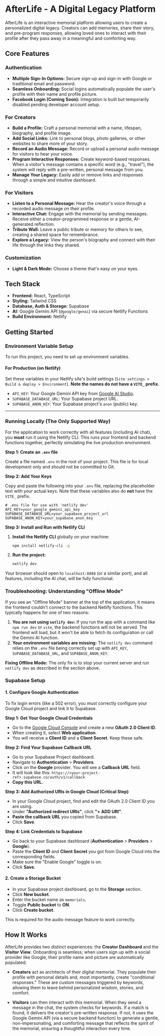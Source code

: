 # AfterLife - A Digital Legacy Platform

AfterLife is an interactive memorial platform allowing users to create a personalized digital legacy. Creators can add memories, share their story, and pre-program responses, allowing loved ones to interact with their profile after they pass away in a meaningful and comforting way.

## Core Features

### Authentication
- **Multiple Sign-In Options:** Secure sign-up and sign-in with Google or traditional email and password.
- **Seamless Onboarding:** Social logins automatically populate the user's profile with their name and profile picture.
- **Facebook Login (Coming Soon):** Integration is built but temporarily disabled pending developer account setup.

### For Creators
- **Build a Profile:** Craft a personal memorial with a name, lifespan, biography, and profile image.
- **Add Social Links:** Link to personal blogs, photo galleries, or other websites to share more of your story.
- **Record an Audio Message:** Record or upload a personal audio message for visitors to hear your voice.
- **Program Interactive Responses:** Create keyword-based responses. When a visitor's message contains a specific word (e.g., "travel"), the system will reply with a pre-written, personal message from you.
- **Manage Your Legacy:** Easily add or remove links and responses through a simple and intuitive dashboard.

### For Visitors
- **Listen to a Personal Message:** Hear the creator's voice through a recorded audio message on their profile.
- **Interactive Chat:** Engage with the memorial by sending messages. Receive either a creator-programmed response or a gentle, AI-generated reflection.
- **Tribute Wall:** Leave a public tribute or memory for others to see, creating a shared space for remembrance.
- **Explore a Legacy:** View the person's biography and connect with their life through the links they shared.

### Customization
- **Light & Dark Mode:** Choose a theme that's easy on your eyes.

## Tech Stack

- **Frontend:** React, TypeScript
- **Styling:** Tailwind CSS
- **Database, Auth & Storage:** Supabase
- **AI:** Google Gemini API (`@google/genai`) via secure Netlify Functions
- **Build Environment:** Netlify

## Getting Started

### Environment Variable Setup

To run this project, you need to set up environment variables.

#### For Production (on Netlify)

Set these variables in your Netlify site's build settings (`Site settings > Build & deploy > Environment`). **Note the names do not have a `VITE_` prefix.**

-   `API_KEY`: Your Google Gemini API key from [Google AI Studio](https://aistudio.google.com/app/apikey).
-   `SUPABASE_DATABASE_URL`: Your Supabase project URL.
-   `SUPABASE_ANON_KEY`: Your Supabase project's `anon` (public) key.

---

### Running Locally (The Only Supported Way)

For the application to work correctly with all features (including AI chat), you **must** run it using the Netlify CLI. This runs your frontend and backend functions together, perfectly simulating the live production environment.

**Step 1: Create an `.env` file**

Create a file named `.env` in the root of your project. This file is for local development only and should not be committed to Git.

**Step 2: Add Your Keys**

Copy and paste the following into your `.env` file, replacing the placeholder text with your actual keys. Note that these variables also do **not** have the `VITE_` prefix.

```
# .env file for use with 'netlify dev'
API_KEY=your_google_gemini_api_key
SUPABASE_DATABASE_URL=your_supabase_project_url
SUPABASE_ANON_KEY=your_supabase_anon_key
```

**Step 3: Install and Run with Netlify CLI**

1.  **Install the Netlify CLI** globally on your machine:
    ```bash
    npm install netlify-cli -g
    ```

2.  **Run the project:**
    ```bash
    netlify dev
    ```

Your browser should open to `localhost:8888` (or a similar port), and all features, including the AI chat, will be fully functional.

### Troubleshooting: Understanding "Offline Mode"

If you see an "Offline Mode" banner at the top of the application, it means the frontend couldn't connect to the backend Netlify functions. This typically happens for one of two reasons:

1.  **You are not using `netlify dev`:** If you run the app with a command like `npm run dev` or `vite`, the backend functions will not be served. The frontend will load, but it won't be able to fetch its configuration or call the Gemini AI function.
2.  **Your environment variables are missing:** The `netlify dev` command relies on the `.env` file being correctly set up with `API_KEY`, `SUPABASE_DATABASE_URL`, and `SUPABASE_ANON_KEY`.

**Fixing Offline Mode:** The only fix is to stop your current server and run `netlify dev` as described in the section above.

### Supabase Setup

#### 1. Configure Google Authentication

To fix login errors (like a 502 error), you must correctly configure your Google Cloud project and link it to Supabase.

**Step 1: Get Your Google Cloud Credentials**
- Go to the [Google Cloud Console](https://console.cloud.google.com/) and create a new **OAuth 2.0 Client ID**.
- When creating it, select **Web application**.
- You will receive a **Client ID** and a **Client Secret**. Keep these safe.

**Step 2: Find Your Supabase Callback URL**
- Go to your Supabase Project dashboard.
- Navigate to **Authentication** > **Providers**.
- Click on the **Google** provider. You will see a **Callback URL** field.
- It will look like this: `https://<your-project-ref>.supabase.co/auth/v1/callback`
- **Copy this URL.**

**Step 3: Add Authorized URIs in Google Cloud (Critical Step)**
- In your Google Cloud project, find and edit the OAuth 2.0 Client ID you are using.
- Under **"Authorized redirect URIs"**, click **"+ ADD URI"**.
- **Paste the callback URL** you copied from Supabase.
- Click **Save**.

**Step 4: Link Credentials to Supabase**
- Go back to your Supabase dashboard (**Authentication** > **Providers** > **Google**).
- Paste the **Client ID** and **Client Secret** you got from Google Cloud into the corresponding fields.
- Make sure the "Enable Google" toggle is on.
- Click **Save**.

#### 2. Create a Storage Bucket
-   In your Supabase project dashboard, go to the **Storage** section.
-   Click **New bucket**.
-   Enter the bucket name as `memorials`.
-   Toggle **Public bucket** to **ON**.
-   Click **Create bucket**.

This is required for the audio message feature to work correctly.

## How It Works

AfterLife provides two distinct experiences: the **Creator Dashboard** and the **Visitor View**. Onboarding is seamless; when users sign up with a social provider like Google, their profile name and picture are automatically populated.

- **Creators** act as architects of their digital memorial. They populate their profile with personal details and, most importantly, create "conditional responses." These are custom messages triggered by keywords, allowing them to leave behind personalized wisdom, stories, and comfort.

- **Visitors** can then interact with this memorial. When they send a message in the chat, the system checks for keywords. If a match is found, it delivers the creator's pre-written response. If not, it uses the Google Gemini API (via a secure backend function) to generate a gentle, non-impersonating, and comforting message that reflects the spirit of the memorial, ensuring a thoughtful interaction every time.